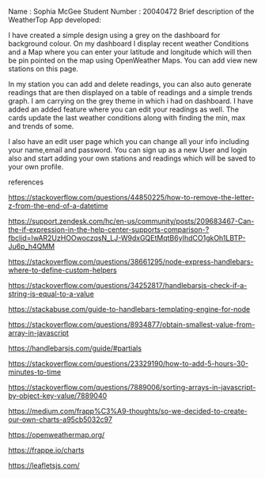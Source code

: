 Name : Sophia McGee
Student Number : 20040472
Brief description of the WeatherTop App developed:

I have created a simple design using a grey on the dashboard for background colour. On my dashboard I display recent weather Conditions and a Map where you can enter your latitude and longitude which will then be pin pointed on the map using OpenWeather Maps. You can add view new stations on this page.

In my station you can add and delete readings, you can also auto generate readings that are then displayed on a table of readings and a simple trends graph. I am carrying on the grey theme in which i had on dashboard. I have added an added feature where you can edit your readings as well. The cards update the last weather conditions along with finding the min, max and trends of some.

I also have an edit user page which you can change all your info including your name,email and password. You can sign up as a new User and login also and start adding your own stations and readings which will be saved to your own profile.

references

https://stackoverflow.com/questions/44850225/how-to-remove-the-letter-z-from-the-end-of-a-datetime

https://support.zendesk.com/hc/en-us/community/posts/209683467-Can-the-if-expression-in-the-help-center-supports-comparison-?fbclid=IwAR2UzHOOwoczqsN_LJ-W9dxGQEtMqtB6yIhdCO1gkOh1LBTP-Ju6p_h4QMM

https://stackoverflow.com/questions/38661295/node-express-handlebars-where-to-define-custom-helpers

https://stackoverflow.com/questions/34252817/handlebarsjs-check-if-a-string-is-equal-to-a-value

https://stackabuse.com/guide-to-handlebars-templating-engine-for-node

https://stackoverflow.com/questions/8934877/obtain-smallest-value-from-array-in-javascript

https://handlebarsjs.com/guide/#partials

https://stackoverflow.com/questions/23329190/how-to-add-5-hours-30-minutes-to-time

https://stackoverflow.com/questions/7889006/sorting-arrays-in-javascript-by-object-key-value/7889040

https://medium.com/frapp%C3%A9-thoughts/so-we-decided-to-create-our-own-charts-a95cb5032c97

https://openweathermap.org/

https://frappe.io/charts

https://leafletsjs.com/




